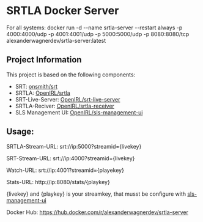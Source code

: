 # SRTLA Docker Server

For all systems: docker run -d --name srtla-server --restart always -p 4000:4000/udp -p 4001:4001/udp -p 5000:5000/udp -p 8080:8080/tcp alexanderwagnerdev/srtla-server:latest

## Project Information

This project is based on the following components:

- SRT: [onsmith/srt](https://github.com/onsmith/srt)
- SRTLA: [OpenIRL/srtla](https://github.com/OpenIRL/srtla)
- SRT-Live-Server: [OpenIRL/srt-live-server](https://github.com/OpenIRL/srt-live-server)
- SRTLA-Reciver: [OpenIRL/srtla-receiver](https://github.com/OpenIRL/srtla-receiver)
- SLS Management UI: [OpenIRL/sls-management-ui]([https://github.com/AlexanderWagnerDev/slsmu-docker](https://github.com/OpenIRL/sls-management-ui))

## Usage:

SRTLA-Stream-URL: srt://ip:5000?streamid={livekey}

SRT-Stream-URL: srt://ip:4000?streamid={livekey}

Watch-URL: srt://ip:4001?streamid={playekey}

Stats-URL: http://ip:8080/stats/{playkey}

{livekey} and {playkey} is your streamkey, that musst be configure with [sls-management-ui](https://github.com/AlexanderWagnerDev/slsmu-docker)

Docker Hub: https://hub.docker.com/r/alexanderwagnerdev/srtla-server
